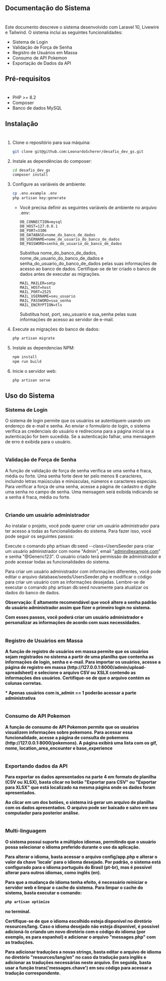 ## Documentação do Sistema
#
<p>Este documento descreve o sistema desenvolvido com Laravel 10, Livewire e Tailwind. O sistema inclui as seguintes funcionalidades:</p>


<ul>
    <li>Sistema de Login</li>
    <li>Validação de Força de Senha</li>
    <li>Registro de Usuários em Massa</li>
    <li>Consumo de API Pokemon</li>
    <li>Exportação de Dados da API</li>
</ul>

## Pré-requisitos
#
<ul>
    <li>PHP >= 8.2</li>
    <li>Composer</li>
    <li>Banco de dados MySQL</li>
</ul>

## Instalação
#
<ol>
    <li>Clone o repositório para sua máquina:</li>

```bash 
git clone git@github.com:LeonardoScherer/desafio_dev_gs.git
```

<li>Instale as dependências do composer:</li>

```bash 
cd desafio_dev_gs
composer install
```

<li>Configure as variáveis de ambiente:</li>

```bash 
cp .env.example .env
php artisan key:generate
```
<ul>
<li>Você precisa definir as seguintes variáveis de ambiente no arquivo .env:</li>

```env 
DB_CONNECTION=mysql
DB_HOST=127.0.0.1
DB_PORT=3306
DB_DATABASE=nome_do_banco_de_dados
DB_USERNAME=nome_de_usuario_do_banco_de_dados
DB_PASSWORD=senha_do_usuario_do_banco_de_dados
``` 

<p>Substitua nome_do_banco_de_dados, nome_de_usuario_do_banco_de_dados e senha_do_usuario_do_banco_de_dados pelas suas informações de acesso ao banco de dados. Certifique-se de ter criado o banco de dados antes de executar as migrações.</p>

```env 
MAIL_MAILER=smtp
MAIL_HOST=host
MAIL_PORT=2525
MAIL_USERNAME=seu_usuario
MAIL_PASSWORD=sua_senha
MAIL_ENCRYPTION=tls
``` 
<p>Substitua host, port, seu_usuario e sua_senha pelas suas informações de acesso ao servidor de e-mail.</p>
</ul>

<li>Execute as migrações do banco de dados:</li>

```bash
php artisan migrate
```

<li>Instale as dependencias NPM:</li>

```bash
npm install
npm run build
```

<li>Inicie o servidor web:</li>

```bash
php artisan serve
```

</ol>

## Uso do Sistema
### Sistema de Login

<p>O sistema de login permite que os usuários se autentiquem usando um endereço de e-mail e senha. Ao enviar o formulário de login, o sistema verifica as credenciais do usuário e redireciona para a página inicial se a autenticação for bem sucedida. Se a autenticação falhar, uma mensagem de erro é exibida para o usuário.</p>

#
### Validação de Força de Senha
<p>A função de validação de força de senha verifica se uma senha é fraca, média ou forte. Uma senha forte deve ter pelo menos 8 caracteres, incluindo letras maiúsculas e minúsculas, números e caracteres especiais. Para verificar a força de uma senha, acesse a página de cadastro e digite uma senha no campo de senha. Uma mensagem será exibida indicando se a senha é fraca, média ou forte.</p>

#
### Criando um usuário administrador
<p>Ao instalar o projeto, você pode querer criar um usuário administrador para ter acesso a todas as funcionalidades do sistema. Para fazer isso, você pode seguir os seguintes passos:</p>

Execute o comando php artisan db:seed --class=UsersSeeder para criar um usuário administrador com nome "Admin", email "admin@example.com" e senha "@Generic123". O usuário criado terá permissão de administrador e pode acessar todas as funcionalidades do sistema.

Para criar um usuário administrador com informações diferentes, você pode editar o arquivo database/seeds/UsersSeeder.php e modificar o código para criar um usuário com as informações desejadas. Lembre-se de executar o comando php artisan db:seed novamente para atualizar os dados do banco de dados.

<strong>Observação: É altamente recomendável que você altere a senha padrão do usuário administrador assim que fizer o primeiro login no sistema.<strong>

Com esses passos, você poderá criar um usuário administrador e personalizar as informações de acordo com suas necessidades.

#
### Registro de Usuários em Massa

<p>A função de registro de usuários em massa permite que os usuários sejam registrados no sistema a partir de uma planilha que contenha as informações de login, senha e e-mail. Para importar os usuários, acesse a página de registro em massa (http://127.0.0.1:8000/admin/upload-spreadsheet) e selecione o arquivo CSV ou XSLX contendo as informações dos usuários. Certifique-se de que o arquivo contém as colunas corretas.
</p>
<p>* Apenas usuários com is_admin == 1 poderão acessar a parte administrativa</p>

#
### Consumo de API Pokemon
<p>A função de consumo de API Pokemon permite que os usuários visualizem informações sobre pokemons. Para acessar essa funcionalidade, acesse a página de consulta de pokemons (http://127.0.0.1:8000/pokemons). A página exibirá uma lista com os gif, nome, location_area_encounter e base_experience</p>

#
### Exportando dados da API
<p>Para exportar os dados apresentados na parte 4 em formato de planilha (CSV ou XLSX), basta clicar no botão "Exportar para CSV" ou "Exportar para XLSX" que está localizado na mesma página onde os dados foram apresentados.</p>

<p>
Ao clicar em um dos botões, o sistema irá gerar um arquivo de planilha com os dados apresentados. O arquivo pode ser baixado e salvo em seu computador para posterior análise.
</p>

#
### Multi-linguagem
<p>O sistema possui suporte a múltiplos idiomas, permitindo que o usuário possa selecionar o idioma preferido durante o uso da aplicação.

Para alterar o idioma, basta acessar o arquivo config/app.php e alterar o valor da chave 'locale' para o idioma desejado. Por padrão, o sistema está configurado para o idioma português do Brasil (pt-br), mas é possível alterar para outros idiomas, como inglês (en).

Para que a mudança de idioma tenha efeito, é necessário reiniciar o servidor web e limpar o cache do sistema. Para limpar o cache do sistema, basta executar o comando:

```bash
php artisan optimize
```
no terminal. </p>
<p>
Certifique-se de que o idioma escolhido esteja disponível no diretório resources/lang. Caso o idioma desejado não esteja disponível, é possível adicioná-lo criando um novo diretório com o código do idioma (por exemplo, es para espanhol) e adicionar o arquivo "messages.php" com as traduções.

Para adicionar traduções a novas strings, basta editar o arquivo de idioma no diretório "resources/lang/en" no caso da tradução para inglês e adicionar as traduções necessárias neste arquivo. Em seguida, basta usar a função trans('messages.chave') em seu código para acessar a tradução correspondente.
</p>
